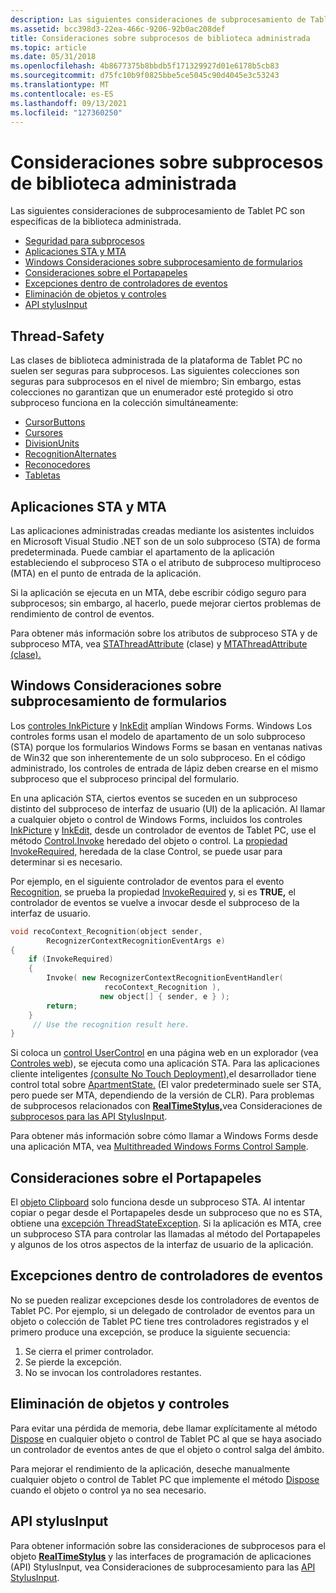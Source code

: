 ```yaml
---
description: Las siguientes consideraciones de subprocesamiento de Tablet PC son específicas de la biblioteca administrada.
ms.assetid: bcc398d3-22ea-466c-9206-92b0ac208def
title: Consideraciones sobre subprocesos de biblioteca administrada
ms.topic: article
ms.date: 05/31/2018
ms.openlocfilehash: 4b8677375b8bbdb5f171329927d01e6178b5cb83
ms.sourcegitcommit: d75fc10b9f0825bbe5ce5045c90d4045e3c53243
ms.translationtype: MT
ms.contentlocale: es-ES
ms.lasthandoff: 09/13/2021
ms.locfileid: "127360250"
---
```

# <a name="managed-library-threading-considerations"></a>Consideraciones sobre subprocesos de biblioteca administrada

Las siguientes consideraciones de subprocesamiento de Tablet PC son específicas de la biblioteca administrada.

-   [Seguridad para subprocesos](#thread-safety)
-   [Aplicaciones STA y MTA](#sta-and-mta-applications)
-   [Windows Consideraciones sobre subprocesamiento de formularios](#windows-forms-threading-considerations)
-   [Consideraciones sobre el Portapapeles](#clipboard-considerations)
-   [Excepciones dentro de controladores de eventos](#exceptions-within-event-handlers)
-   [Eliminación de objetos y controles](#disposing-objects-and-controls)
-   [API stylusInput](#stylusinput-apis)

## <a name="thread-safety"></a>Thread-Safety

Las clases de biblioteca administrada de la plataforma de Tablet PC no suelen ser seguras para subprocesos. Las siguientes colecciones son seguras para subprocesos en el nivel de miembro; Sin embargo, estas colecciones no garantizan que un enumerador esté protegido si otro subproceso funciona en la colección simultáneamente:

-   [CursorButtons](/previous-versions/ms839506(v=msdn.10))
-   [Cursores](/previous-versions/ms839493(v=msdn.10))
-   [DivisionUnits](/previous-versions/ms837954(v=msdn.10))
-   [RecognitionAlternates](/previous-versions/ms830115(v=msdn.10))
-   [Reconocedores](/previous-versions/ms828520(v=msdn.10))
-   [Tabletas](/previous-versions/ms827599(v=msdn.10))

## <a name="sta-and-mta-applications"></a>Aplicaciones STA y MTA

Las aplicaciones administradas creadas mediante los asistentes incluidos en Microsoft Visual Studio .NET son de un solo subproceso (STA) de forma predeterminada. Puede cambiar el apartamento de la aplicación estableciendo el subproceso STA o el atributo de subproceso multiproceso (MTA) en el punto de entrada de la aplicación.

Si la aplicación se ejecuta en un MTA, debe escribir código seguro para subprocesos; sin embargo, al hacerlo, puede mejorar ciertos problemas de rendimiento de control de eventos.

Para obtener más información sobre los atributos de subproceso STA y de subproceso MTA, vea [STAThreadAttribute](/dotnet/api/system.stathreadattribute?view=netcore-3.1) (clase) y [MTAThreadAttribute (clase).](/dotnet/api/system.mtathreadattribute?view=netcore-3.1)

## <a name="windows-forms-threading-considerations"></a>Windows Consideraciones sobre subprocesamiento de formularios

Los [controles InkPicture](/previous-versions/aa514604(v=msdn.10)) y [InkEdit](/previous-versions/ms552265(v=vs.100)) amplían Windows Forms. Windows Los controles forms usan el modelo de apartamento de un solo subproceso (STA) porque los formularios Windows Forms se basan en ventanas nativas de Win32 que son inherentemente de un solo subproceso. En el código administrado, los controles de entrada de lápiz deben crearse en el mismo subproceso que el subproceso principal del formulario.

En una aplicación STA, ciertos eventos se suceden en un subproceso distinto del subproceso de interfaz de usuario (UI) de la aplicación. Al llamar a cualquier objeto o control de Windows Forms, incluidos los controles [InkPicture](/previous-versions/aa514604(v=msdn.10)) y [InkEdit,](/previous-versions/ms552265(v=vs.100)) desde un controlador de eventos de Tablet PC, use el método [Control.Invoke](/dotnet/api/system.windows.forms.control.invoke?view=netcore-3.1) heredado del objeto o control. La [propiedad InvokeRequired,](/dotnet/api/system.windows.forms.control.invokerequired?view=netcore-3.1) heredada de la clase Control, se puede usar para determinar si es necesario.

Por ejemplo, en el siguiente controlador de eventos para el evento [Recognition,](/previous-versions/ms829424(v=msdn.10)) se prueba la propiedad [InvokeRequired](/dotnet/api/system.windows.forms.control.invokerequired?view=netcore-3.1) y, si es **TRUE,** el controlador de eventos se vuelve a invocar desde el subproceso de la interfaz de usuario.


```C++
void recoContext_Recognition(object sender, 
        RecognizerContextRecognitionEventArgs e)
{
    if (InvokeRequired)
    {
        Invoke( new RecognizerContextRecognitionEventHandler(  
                     recoContext_Recognition ),
                    new object[] { sender, e } );
        return;
    }
     // Use the recognition result here.
}
```



Si coloca un [control UserControl](/dotnet/api/system.web.ui.usercontrol?view=netframework-4.8) en una página web en un explorador (vea [Controles web](web-controls.md)), se ejecuta como una aplicación STA. Para las aplicaciones cliente inteligentes [(consulte No Touch Deployment),](no-touch-deployment.md)el desarrollador tiene control total sobre [ApartmentState.](/dotnet/api/system.threading.apartmentstate?view=netcore-3.1) (El valor predeterminado suele ser STA, pero puede ser MTA, dependiendo de la versión de CLR). Para problemas de subprocesos relacionados con [**RealTimeStylus,**](realtimestylus-class.md)vea Consideraciones de [subprocesos para las API StylusInput](threading-considerations-for-the-stylusinput-apis.md).

Para obtener más información sobre cómo llamar a Windows Forms desde una aplicación MTA, vea [Multithreaded Windows Forms Control Sample](/previous-versions/dotnet/netframework-1.1/3s8xdz5c(v=vs.71)).

## <a name="clipboard-considerations"></a>Consideraciones sobre el Portapapeles

El [objeto Clipboard](../dataxchg/clipboard.md) solo funciona desde un subproceso STA. Al intentar copiar o pegar desde el Portapapeles desde un subproceso que no es STA, obtiene una [excepción ThreadStateException](/previous-versions/windows/). Si la aplicación es MTA, cree un subproceso STA para controlar las llamadas al método del Portapapeles y algunos de los otros aspectos de la interfaz de usuario de la aplicación.

## <a name="exceptions-within-event-handlers"></a>Excepciones dentro de controladores de eventos

No se pueden realizar excepciones desde los controladores de eventos de Tablet PC. Por ejemplo, si un delegado de controlador de eventos para un objeto o colección de Tablet PC tiene tres controladores registrados y el primero produce una excepción, se produce la siguiente secuencia:

1.  Se cierra el primer controlador.
2.  Se pierde la excepción.
3.  No se invocan los controladores restantes.

## <a name="disposing-objects-and-controls"></a>Eliminación de objetos y controles

Para evitar una pérdida de memoria, debe llamar explícitamente al método [Dispose](/dotnet/api/system.windows.forms.form.dispose?view=netcore-3.1) en cualquier objeto o control de Tablet PC al que se haya asociado un controlador de eventos antes de que el objeto o control salga del ámbito.

Para mejorar el rendimiento de la aplicación, deseche manualmente cualquier objeto o control de Tablet PC que implemente el método [Dispose](/dotnet/api/system.windows.forms.form.dispose?view=netcore-3.1) cuando el objeto o control ya no sea necesario.

## <a name="stylusinput-apis"></a>API stylusInput

Para obtener información sobre las consideraciones de subprocesos para el objeto [**RealTimeStylus**](realtimestylus-class.md) y las interfaces de programación de aplicaciones (API) StylusInput, vea Consideraciones de subprocesamiento para las [API StylusInput](threading-considerations-for-the-stylusinput-apis.md).

 

 

